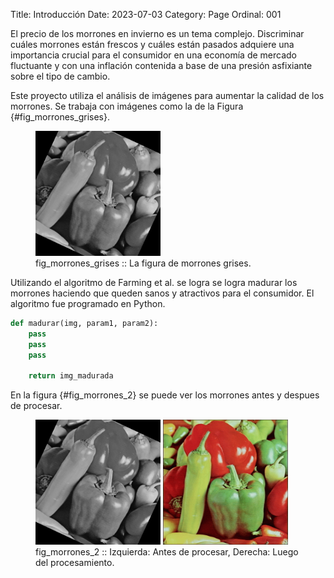 Title: Introducción
Date: 2023-07-03
Category: Page
Ordinal: 001

El precio de los morrones en invierno es un tema complejo. Discriminar cuáles morrones están frescos y cuáles están pasados adquiere una importancia crucial para el consumidor en una economía de mercado fluctuante y con una inflación contenida a base de una presión asfixiante sobre el tipo de cambio.

Este proyecto utiliza el análisis de imágenes para aumentar la calidad de los morrones. Se trabaja con imágenes como la de la Figura {#fig_morrones_grises}.

<figure>
  <img src="../images/peppers_rotada.png" width="200">
  <figcaption>
  fig_morrones_grises :: La figura de morrones grises.
  </figcaption>
</figure>


Utilizando el algoritmo de Farming et al. se logra se logra madurar los morrones haciendo que queden sanos y atractivos para el consumidor. El algoritmo fue programado en Python. 

``` python
def madurar(img, param1, param2):
    pass
    pass
    pass

    return img_madurada

```

En la figura {#fig_morrones_2} se puede ver los morrones  antes y despues de procesar.

<figure>
  <img src="../images/peppers_rotada.png" width="200">
  <img src="../images/peppers.png" width="200">
  <figcaption>
  fig_morrones_2 :: Izquierda: Antes de procesar, Derecha: Luego del procesamiento.
  </figcaption>
</figure>

